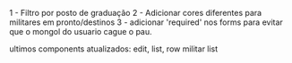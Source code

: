 1 - Filtro por posto de graduação
2 - Adicionar cores diferentes para militares em pronto/destinos
3 - adicionar 'required' nos forms para evitar que o mongol do usuario cague o pau.

ultimos components atualizados: edit, list, row militar list